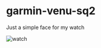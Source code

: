 # garmin-venu-sq2

Just a simple face for my watch

![watch](https://github.com/user-attachments/assets/c33577fa-0d4d-4593-a84d-cd42124e3293)
